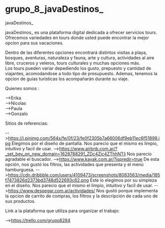 # grupo_8_javaDestinos_

javaDestinos_

javaDestinos_ es una plataforma digital dedicada a ofrecer servicios tours. Ofrecemos variedades en tours donde usted puede encontrar la mejor opcion para sus vacaciones. 

Dentro de las diferentes opciones encontrará distintos visitas a playa, bosques, aventuras, naturaleza y fauna, arte y cultura, actividades al aire libre, cruceros y veleros, tours culturales y muchas opciones más.  
Los tours pueden variar depediendo los gusto, prepuesto y cantidad de viajantes, acomodandose a todo tipo de presupuesto. Ademas, tenemos la opcion de guias turisticas los acompañarán durante su viaje.

Quienes somos :

-->Erika  
-->Nicolas    
-->Paula   
-->Gonzalo

Sitios de referencias: 

-->https://i.pinimg.com/564x/fe/0f/23/fe0f2305b7a66006df9eb11ec6f51898.jpg Elegimos por el diseño de pantalla. Nos parecio que el mismo es limpio, intuitivo y facil de usar. 
-->https://www.airbnb.com.ar/?_set_bev_on_new_domain=1628788291_ZDc4Zjc4ZThhNTli Nos parecio agradable el buscador. 
-->https://www.kayak.com.ar/?ispredir=true De esta opción, nos gustó los filtros, las actividades que presenta y el menú hamburguesa.
-->https://cdn.dribbble.com/users/4109473/screenshots/8083563/media/185f7473826d2373bd3748d522693c62.png Este lo elegimos por su simpleza en el diseño. Nos parecio que el mismo el limpio, intuitivo y facil de usar.
-->https://www.despegar.com.ar/actividades/ Nos gustó porque implementa la opcion de carrito de compras, los filtros y la descripción de cada uno de sus productos. 

Link a la plataforma que utiliza para organizar el trabajo:

-->https://trello.com/grupo8284



